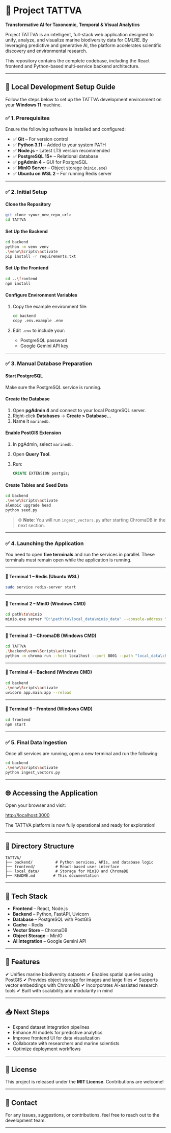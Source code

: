# 🌊 Project TATTVA

**Transformative AI for Taxonomic, Temporal & Visual Analytics**

Project TATTVA is an intelligent, full-stack web application designed to unify, analyze, and visualize marine biodiversity data for CMLRE. By leveraging predictive and generative AI, the platform accelerates scientific discovery and environmental research.

This repository contains the complete codebase, including the React frontend and Python-based multi-service backend architecture.

---

## 🚀 Local Development Setup Guide

Follow the steps below to set up the TATTVA development environment on your **Windows 11** machine.

### ✅ 1. Prerequisites

Ensure the following software is installed and configured:

- ✅ **Git** – For version control
- ✅ **Python 3.11** – Added to your system PATH
- ✅ **Node.js** – Latest LTS version recommended
- ✅ **PostgreSQL 15+** – Relational database
- ✅ **pgAdmin 4** – GUI for PostgreSQL
- ✅ **MinIO Server** – Object storage (`minio.exe`)
- ✅ **Ubuntu on WSL 2** – For running Redis server

---

### ✅ 2. Initial Setup

#### Clone the Repository

```bash
git clone <your_new_repo_url>
cd TATTVA
```

#### Set Up the Backend

```bash
cd backend
python -m venv venv
.\venv\Scripts\activate
pip install -r requirements.txt
```

#### Set Up the Frontend

```bash
cd ..\frontend
npm install
```

#### Configure Environment Variables

1. Copy the example environment file:

   ```bash
   cd backend
   copy .env.example .env
   ```

2. Edit `.env` to include your:

   - PostgreSQL password
   - Google Gemini API key

---

### ✅ 3. Manual Database Preparation

#### Start PostgreSQL

Make sure the PostgreSQL service is running.

#### Create the Database

1. Open **pgAdmin 4** and connect to your local PostgreSQL server.
2. Right-click **Databases** → **Create > Database...**
3. Name it `marinedb`.

#### Enable PostGIS Extension

1. In pgAdmin, select `marinedb`.
2. Open **Query Tool**.
3. Run:

   ```sql
   CREATE EXTENSION postgis;
   ```

#### Create Tables and Seed Data

```bash
cd backend
.\venv\Scripts\activate
alembic upgrade head
python seed.py
```

> ⚙ **Note**: You will run `ingest_vectors.py` after starting ChromaDB in the next section.

---

### ✅ 4. Launching the Application

You need to open **five terminals** and run the services in parallel. These terminals must remain open while the application is running.

---

#### 📒 Terminal 1 – Redis (Ubuntu WSL)

```bash
sudo service redis-server start
```

---

#### 📒 Terminal 2 – MinIO (Windows CMD)

```bash
cd path\to\minio
minio.exe server "D:\path\to\local_data\minio_data" --console-address ":9001"
```

---

#### 📒 Terminal 3 – ChromaDB (Windows CMD)

```bash
cd TATTVA
.\backend\venv\Scripts\activate
python -m chroma run --host localhost --port 8001 --path "local_data\chroma_data"
```

---

#### 📒 Terminal 4 – Backend (Windows CMD)

```bash
cd backend
.\venv\Scripts\activate
uvicorn app.main:app --reload
```

---

#### 📒 Terminal 5 – Frontend (Windows CMD)

```bash
cd frontend
npm start
```

---

### ✅ 5. Final Data Ingestion

Once all services are running, open a new terminal and run the following:

```bash
cd backend
.\venv\Scripts\activate
python ingest_vectors.py
```

---

## 🌐 Accessing the Application

Open your browser and visit:

[http://localhost:3000](http://localhost:3000)

The TATTVA platform is now fully operational and ready for exploration!

---

## 📂 Directory Structure

```
TATTVA/
├── backend/          # Python services, APIs, and database logic
├── frontend/         # React-based user interface
├── local_data/       # Storage for MinIO and ChromaDB
├── README.md        # This documentation
```

---

## 🔧 Tech Stack

- **Frontend** – React, Node.js
- **Backend** – Python, FastAPI, Uvicorn
- **Database** – PostgreSQL with PostGIS
- **Cache** – Redis
- **Vector Store** – ChromaDB
- **Object Storage** – MinIO
- **AI Integration** – Google Gemini API

---

## 📃 Features

✔ Unifies marine biodiversity datasets
✔ Enables spatial queries using PostGIS
✔ Provides object storage for images and large files
✔ Supports vector embeddings with ChromaDB
✔ Incorporates AI-assisted research tools
✔ Built with scalability and modularity in mind

---

## 📥 Next Steps

- Expand dataset integration pipelines
- Enhance AI models for predictive analytics
- Improve frontend UI for data visualization
- Collaborate with researchers and marine scientists
- Optimize deployment workflows

---

## 📔 License

This project is released under the **MIT License**. Contributions are welcome!

---

## 📨 Contact

For any issues, suggestions, or contributions, feel free to reach out to the development team.

---
